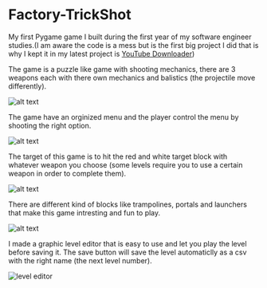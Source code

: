 # Factory-TrickShot
My first Pygame game I built during the first year of my software engineer studies.(I am aware the code is a mess but is the first big project I did that is why I kept it in my latest project is [YouTube Downloader](https://github.com/itaibenjy/Youtube-Downloader))

The game is a puzzle like game with shooting mechanics, there are 3 weapons each with there own mechanics and balistics (the projectile move differently).

![alt text](https://github.com/itaibenjy/Factory-TrickShot/blob/master/images/screenshots/menu.png)

The game have an orginized menu and the player control the menu by shooting the right option.

![alt text](https://github.com/itaibenjy/Factory-TrickShot/blob/master/images/screenshots/levels.png)

The target of this game is to hit the red and white target block with whatever weapon you choose (some levels require you to use a certain weapon in order to complete them).

![alt text](https://github.com/itaibenjy/Factory-TrickShot/blob/master/images/screenshots/level-1.png)

There are different kind of blocks like trampolines, portals and launchers that make this game intresting and fun to play.

![alt text](https://github.com/itaibenjy/Factory-TrickShot/blob/master/images/screenshots/trampolin.png)

I made a graphic level editor that is easy to use and let you play the level before saving it. The save button will save the level automaticlly as a csv with the right name (the next level number).

![level editor](https://github.com/itaibenjy/Factory-TrickShot/blob/master/images/screenshots/level_editor.png)
